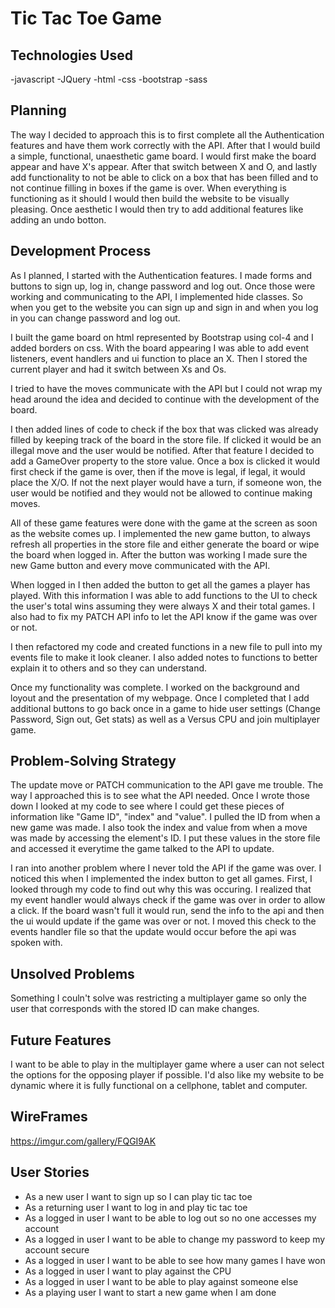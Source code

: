 # Tic Tac Toe Game

## Technologies Used
-javascript
-JQuery
-html
-css
-bootstrap
-sass

## Planning
The way I decided to approach this is to first complete all the Authentication
features and have them work correctly with the API. After that I would
build a simple, functional, unaesthetic game board. I would first make the
board appear and have X's appear. After that switch between X and O, and lastly
add functionality to not be able to click on a box that has been filled and to
not continue filling in boxes if the game is over. When everything is
functioning as it should I would then build the website to be visually pleasing.
Once aesthetic I would then try to add additional features like adding an
undo botton.

## Development Process
As I planned, I started with the Authentication features. I made forms and
buttons to sign up, log in, change password and log out. Once those were working
and communicating to the API, I implemented hide classes. So when you get to the
website you can sign up and sign in and when you log in you can change password
and log out.

I built the game board on html represented by Bootstrap using col-4 and I added
borders on css. With the board appearing I was able to add event listeners,
event handlers and ui function to place an X. Then I stored the current player
and had it switch between Xs and Os.

I tried to have the moves communicate with the API but I could not wrap my head
around the idea and decided to continue with the development of the board.

I then added lines of code to check if the box that was clicked was already
filled by keeping track of the board in the store file. If clicked it would be
an illegal move and the user would be notified. After that feature I decided to
add a GameOver property to the store value. Once a box is clicked it would first
check if the game is over, then if the move is legal, if legal, it would place
the X/O. If not the next player would have a turn, if someone won, the user
would be notified and they would not be allowed to continue making moves.

All of these game features were done with the game at the screen as soon as the
website comes up. I implemented the new game button, to always refresh all
properties in the store file and either generate the board or wipe the board
when logged in. After the button was working I made sure the new Game button
and every move communicated with the API.

When logged in I then added the button to get all the games a player has
played. With this information I was able to add functions to the UI to check
the user's total wins assuming they were always X and their total games. I also
had to fix my PATCH API info to let the API know if the game was over or not.

I then refactored my code and created functions in a new file to pull into my
events file to make it look cleaner. I also added notes to functions to better
explain it to others and so they can understand.

Once my functionality was complete. I worked on the background and loyout and
the presentation of my webpage. Once I completed that I add additional
buttons to go back once in a game to hide user settings (Change Password,
Sign out, Get stats) as well as a Versus CPU and join multiplayer game.

## Problem-Solving Strategy
The update move or PATCH communication to the API gave me trouble. The way I
approached this is to see what the API needed. Once I wrote those down I looked
at my code to see where I could get these pieces of information like "Game ID",
"index" and "value". I pulled the ID from when a new game was made. I also took
the index and value from when a move was made by accessing the element's ID. I
put these values in the store file and accessed it everytime the game talked
to the API to update.

I ran into another problem where I never told the API if the game was over.
I noticed this when I implemented the index button to get all games. First, I
looked through my code to find out why this was occuring. I realized that
my event handler would always check if the game was over in order to allow a
click. If the board wasn't full it would run, send the info to the api and then
the ui would update if the game was over or not. I moved this check to the events
handler file so that the update would occur before the api was spoken with.

## Unsolved Problems
Something I couln't solve was restricting a multiplayer game so only the user
that corresponds with the stored ID can make changes.

## Future Features
I want to be able to play in the multiplayer game where a user can not select
the options for the opposing player if possible. I'd also like my website
to be dynamic where it is fully functional on a cellphone, tablet and computer.

## WireFrames

https://imgur.com/gallery/FQGI9AK

## User Stories
- As a new user I want to sign up so I can play tic tac toe
- As a returning user I want to log in and play tic tac toe
- As a logged in user I want to be able to log out so no one accesses
my account
- As a logged in user I want to be able to change my password to keep my
account secure
- As a logged in user I want to be able to see how many games I have won
- As a logged in user I want to play against the CPU
- As a logged in user I want to be able to play against someone else
- As a playing user I want to start a new game when I am done
